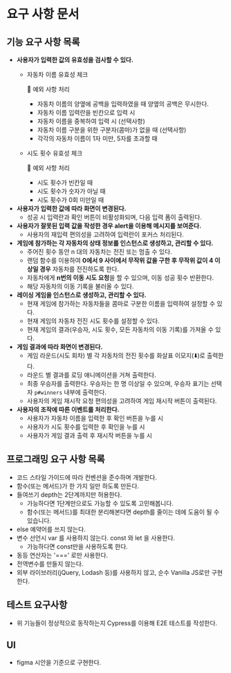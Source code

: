 # 요구 사항 문서

## 기능 요구 사항 목록
  - **사용자가 입력한 값의 유효성을 검사할 수 있다.**
      - 자동차 이름 유효성 체크
      
          🎯 예외 사항 처리
          - 자동차 이름의 양옆에 공백을 입력하였을 때 양옆의 공백은 무시한다.
          - 자동차 이름 입력란을 빈칸으로 입력 시
          - 자동차 이름을 중복하여 입력 시 (선택사항)
          - 자동차 이름 구분을 위한 구분자(콤마)가 없을 때 (선택사항)
          - 각각의 자동차 이름이 1자 미만, 5자를 초과할 때
      - 시도 횟수 유효성 체크
          
          🎯 예외 사항 처리
          - 시도 횟수가 빈칸일 때
          - 시도 횟수가 숫자가 아닐 때
          - 시도 횟수가 0회 미만일 때
  - **사용자가 입력한 값에 따라 화면이 변경된다.**
      - 성공 시 입력란과 확인 버튼이 비활성화되며, 다음 입력 폼이 출력된다.
  - **사용자가 잘못된 입력 값을 작성한 경우 alert을 이용해 메시지를 보여준다.**
      - 사용자의 재입력 편의성을 고려하여 입력란이 포커스 처리된다.
  - **게임에 참가하는 각 자동차의 상태 정보를 인스턴스로 생성하고, 관리할 수 있다.**
      - 주어진 횟수 동안 n 대의 자동차는 전진 또는 멈출 수 있다.
      - 랜덤 함수를 이용하여 **0에서 9 사이에서 무작위 값을 구한 후 무작위 값이 4 이상일 경우** 자동차를 전진하도록 한다.
      - 자동차에게 **n번의 이동 시도 요청**을 할 수 있으며, 이동 성공 횟수 반환한다.
      - 해당 자동차의 이동 기록을 불러올 수 있다.
  - **레이싱 게임을 인스턴스로 생성하고, 관리할 수 있다.**
      - 현재 게임에 참가하는 자동차들을 콤마로 구분한 이름을 입력하여 설정할 수 있다.
      - 현재 게임의 자동차 전진 시도 횟수를 설정할 수 있다.
      - 현재 게임의 결과(우승자, 시도 횟수, 모든 자동차의 이동 기록)를 가져올 수 있다.
  - **게임 결과에 따라 화면이 변경된다.**
      - 게임 라운드(시도 회차) 별 각 자동차의 전진 횟수를 화살표 이모지(️️️⬇️️)로 출력한다.
      - 라운드 별 결과를 로딩 애니메이션을 거쳐 출력한다.
      - 최종 우승자를 출력한다. 우승자는 한 명 이상일 수 있으며, 우승자 표기는 선택자 `p#winners` 내부에 출력한다.
      - 사용자의 게임 재시작 요청 편의성을 고려하여 게임 재시작 버튼이 출력된다.
  - **사용자의 조작에 따른 이벤트를 처리한다.**
      - 사용자가 자동차 이름을 입력한 후 확인 버튼을 누를 시
      - 사용자가 시도 횟수를 입력한 후 확인을 누를 시
      - 사용자가 게임 결과 출력 후 재시작 버튼을 누를 시


## 프로그래밍 요구 사항 목록

- 코드 스타일 가이드에 따라 컨벤션을 준수하며 개발한다.
- 함수(또는 메서드)가 한 가지 일만 하도록 만든다.
- 들여쓰기 depth는 2단계까지만 허용한다.
  - 가능하다면 1단계만으로도 가능할 수 있도록 고민해봅니다.
  - 함수(또는 메서드)를 최대한 분리해본다면 depth를 줄이는 데에 도움이 될 수 있습니다.
- else 예약어를 쓰지 않는다.
- 변수 선언시 var 를 사용하지 않는다. const 와 let 을 사용한다.
  - 가능하다면 const만을 사용하도록 한다.
- 동등 연산자는 '===' 로만 사용한다.
- 전역변수를 만들지 않는다.
- 외부 라이브러리(jQuery, Lodash 등)를 사용하지 않고, 순수 Vanilla JS로만 구현한다.


## 테스트 요구사항
- 위 기능들이 정상적으로 동작하는지 Cypress를 이용해 E2E 테스트를 작성한다.

## UI
- figma 시안을 기준으로 구현한다.